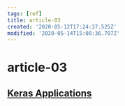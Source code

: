```yaml
---
tags: [ref]
title: article-03
created: '2020-05-12T17:24:37.525Z'
modified: '2020-05-14T15:08:36.707Z'
---
```


# article-03

## [Keras Applications](https://github.com/keras-team/keras-applications/tree/master/keras_applications)
